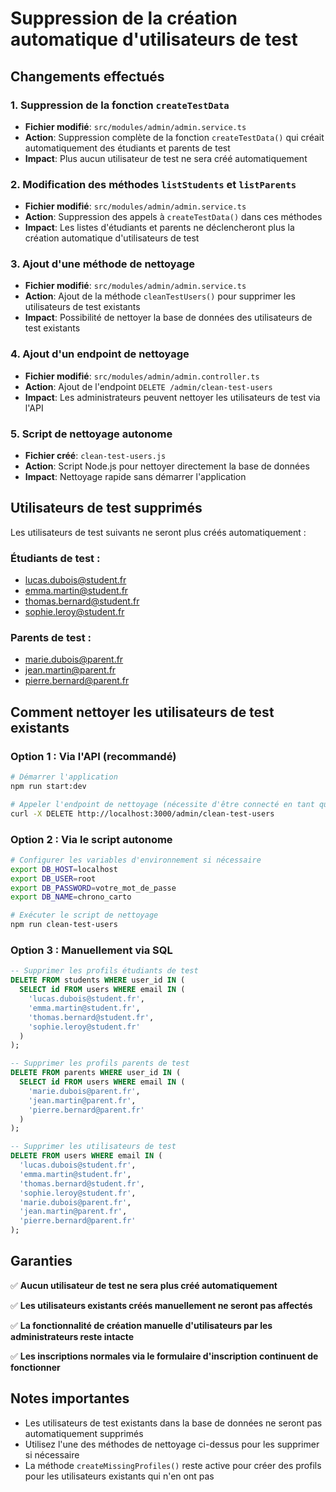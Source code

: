 # Suppression de la création automatique d'utilisateurs de test

## Changements effectués

### 1. Suppression de la fonction `createTestData`
- **Fichier modifié**: `src/modules/admin/admin.service.ts`
- **Action**: Suppression complète de la fonction `createTestData()` qui créait automatiquement des étudiants et parents de test
- **Impact**: Plus aucun utilisateur de test ne sera créé automatiquement

### 2. Modification des méthodes `listStudents` et `listParents`
- **Fichier modifié**: `src/modules/admin/admin.service.ts`
- **Action**: Suppression des appels à `createTestData()` dans ces méthodes
- **Impact**: Les listes d'étudiants et parents ne déclencheront plus la création automatique d'utilisateurs de test

### 3. Ajout d'une méthode de nettoyage
- **Fichier modifié**: `src/modules/admin/admin.service.ts`
- **Action**: Ajout de la méthode `cleanTestUsers()` pour supprimer les utilisateurs de test existants
- **Impact**: Possibilité de nettoyer la base de données des utilisateurs de test existants

### 4. Ajout d'un endpoint de nettoyage
- **Fichier modifié**: `src/modules/admin/admin.controller.ts`
- **Action**: Ajout de l'endpoint `DELETE /admin/clean-test-users`
- **Impact**: Les administrateurs peuvent nettoyer les utilisateurs de test via l'API

### 5. Script de nettoyage autonome
- **Fichier créé**: `clean-test-users.js`
- **Action**: Script Node.js pour nettoyer directement la base de données
- **Impact**: Nettoyage rapide sans démarrer l'application

## Utilisateurs de test supprimés

Les utilisateurs de test suivants ne seront plus créés automatiquement :

### Étudiants de test :
- lucas.dubois@student.fr
- emma.martin@student.fr
- thomas.bernard@student.fr
- sophie.leroy@student.fr

### Parents de test :
- marie.dubois@parent.fr
- jean.martin@parent.fr
- pierre.bernard@parent.fr

## Comment nettoyer les utilisateurs de test existants

### Option 1 : Via l'API (recommandé)
```bash
# Démarrer l'application
npm run start:dev

# Appeler l'endpoint de nettoyage (nécessite d'être connecté en tant qu'admin)
curl -X DELETE http://localhost:3000/admin/clean-test-users
```

### Option 2 : Via le script autonome
```bash
# Configurer les variables d'environnement si nécessaire
export DB_HOST=localhost
export DB_USER=root
export DB_PASSWORD=votre_mot_de_passe
export DB_NAME=chrono_carto

# Exécuter le script de nettoyage
npm run clean-test-users
```

### Option 3 : Manuellement via SQL
```sql
-- Supprimer les profils étudiants de test
DELETE FROM students WHERE user_id IN (
  SELECT id FROM users WHERE email IN (
    'lucas.dubois@student.fr',
    'emma.martin@student.fr',
    'thomas.bernard@student.fr',
    'sophie.leroy@student.fr'
  )
);

-- Supprimer les profils parents de test
DELETE FROM parents WHERE user_id IN (
  SELECT id FROM users WHERE email IN (
    'marie.dubois@parent.fr',
    'jean.martin@parent.fr',
    'pierre.bernard@parent.fr'
  )
);

-- Supprimer les utilisateurs de test
DELETE FROM users WHERE email IN (
  'lucas.dubois@student.fr',
  'emma.martin@student.fr',
  'thomas.bernard@student.fr',
  'sophie.leroy@student.fr',
  'marie.dubois@parent.fr',
  'jean.martin@parent.fr',
  'pierre.bernard@parent.fr'
);
```

## Garanties

✅ **Aucun utilisateur de test ne sera plus créé automatiquement**

✅ **Les utilisateurs existants créés manuellement ne seront pas affectés**

✅ **La fonctionnalité de création manuelle d'utilisateurs par les administrateurs reste intacte**

✅ **Les inscriptions normales via le formulaire d'inscription continuent de fonctionner**

## Notes importantes

- Les utilisateurs de test existants dans la base de données ne seront pas automatiquement supprimés
- Utilisez l'une des méthodes de nettoyage ci-dessus pour les supprimer si nécessaire
- La méthode `createMissingProfiles()` reste active pour créer des profils pour les utilisateurs existants qui n'en ont pas
